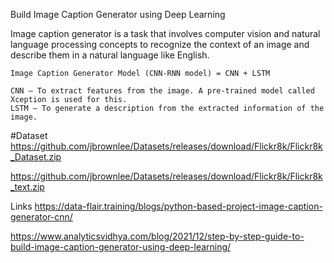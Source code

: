 
Build Image Caption Generator using Deep Learning

Image caption generator is a task that involves computer vision and natural language processing concepts to recognize the context of an image and describe them in a natural language like English.

    Image Caption Generator Model (CNN-RNN model) = CNN + LSTM

    CNN – To extract features from the image. A pre-trained model called Xception is used for this.
    LSTM – To generate a description from the extracted information of the image.


#Dataset 
https://github.com/jbrownlee/Datasets/releases/download/Flickr8k/Flickr8k_Dataset.zip

https://github.com/jbrownlee/Datasets/releases/download/Flickr8k/Flickr8k_text.zip


Links 
https://data-flair.training/blogs/python-based-project-image-caption-generator-cnn/

https://www.analyticsvidhya.com/blog/2021/12/step-by-step-guide-to-build-image-caption-generator-using-deep-learning/
